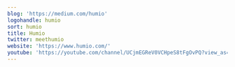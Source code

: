 ```yaml
---
blog: 'https://medium.com/humio'
logohandle: humio
sort: humio
title: Humio
twitter: meethumio
website: 'https://www.humio.com/'
youtube: 'https://youtube.com/channel/UCjmEGReV0VCHpeS8tFgOvPQ?view_as=subscriber'
---
```

